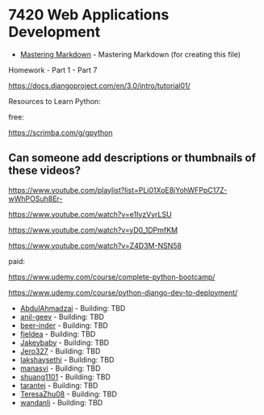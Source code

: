 # 7420 Web Applications Development

* [Mastering Markdown](https://guides.github.com/features/mastering-markdown/) - Mastering Markdown (for creating this file)



Homework - Part 1 - Part 7

https://docs.djangoproject.com/en/3.0/intro/tutorial01/



Resources to Learn Python:


free:

https://scrimba.com/g/gpython

## Can someone add descriptions or thumbnails of these videos?

https://www.youtube.com/playlist?list=PLi01XoE8jYohWFPpC17Z-wWhPOSuh8Er-

https://www.youtube.com/watch?v=e1IyzVyrLSU

https://www.youtube.com/watch?v=yD0_1DPmfKM

https://www.youtube.com/watch?v=Z4D3M-NSN58


paid: 

https://www.udemy.com/course/complete-python-bootcamp/

https://www.udemy.com/course/python-django-dev-to-deployment/


* [AbdulAhmadzai](https://github.com/AbdulAhmadzai) - Building: TBD
* [anil-geev](https://github.com/anil-geev) - Building: TBD
* [beer-inder](https://github.com/beer-inder) - Building: TBD
* [fieldea](https://github.com/fieldea) - Building: TBD
* [Jakeybaby](https://github.com/Jakeybaby) - Building: TBD
* [Jero327](https://github.com/Jero327) - Building: TBD
* [lakshaysethi](https://github.com/lakshaysethi) - Building: TBD
* [manasvi](https://github.com/manasvityagi) - Building: TBD
* [shuang1101](https://github.com/shuang1101) - Building: TBD
* [tarantej](https://github.com/tarantej) - Building: TBD
* [TeresaZhu08](https://github.com/TeresaZhu) - Building: TBD
* [wandanli](https://github.com/wandanli) - Building: TBD
